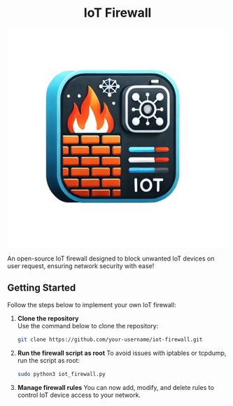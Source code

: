 # <div align="center">**IoT Firewall**</div>

<img src="./assets/iot_firewall_icon.png" width="500" height="500" >

An open-source IoT firewall designed to block unwanted IoT devices on user request, ensuring network security with ease!

## Getting Started

Follow the steps below to implement your own IoT firewall:

1. **Clone the repository**  
   Use the command below to clone the repository:
   ```bash
   git clone https://github.com/your-username/iot-firewall.git

2. **Run the firewall script as root**
  To avoid issues with iptables or tcpdump, run the script as root:
     ```bash
     sudo python3 iot_firewall.py


3. **Manage firewall rules**
  You can now add, modify, and delete rules to control IoT device access to your network.
